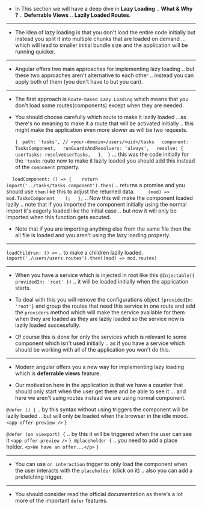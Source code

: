 
- In This section we will have a deep dive in **Lazy Loading** .. **What & Why ?** .. **Deferrable Views** .. **Lazily Loaded Routes**.
***
- The idea of lazy loading is that you don't load the entire code initially but instead you split it into multiple chunks that are loaded on demand ... which will lead to smaller initial bundle size and the application will be running quicker.
***
- Angular offers two main approaches for implementing lazy loading .. but these two approaches aren't alternative to each other .. instead you can apply both of them (you don't have to but you can).
***
- The first approach is `Route-based Lazy Loading` which means that you don't load some routes(components) except when they are needed.

- You should choose carefully which route to make it lazily loaded .. as there's no meaning to make it a route that will be activated initially .. this might make the application even more slower as will be two requests.

  `{`
    `path: 'tasks', // <your-domain>/users/<uid>/tasks`
    `component: TasksComponent,`
    `runGuardsAndResolvers: 'always',`
    `resolve: {`
      `userTasks: resolveUserTasks,`
    `},`
  `}` ... this was the code initially for the `'tasks` route now to make it lazily loaded you should add this instead of the `component` property.

    `loadComponent: () => {`
      `return import('../tasks/tasks.component').then(` .. returns a promise and you should use `then` like this to adjust the returned data.
        `(mod) => mod.TasksComponent`
      `);`
    `},` .. Now this will make the component loaded lazily .. note that if you imported the component initially using the normal import it's eagerly loaded like the initial case .. but now it will only be imported when this function gets excuted.

- Note that if you are importing anything else from the same file then the all file is loaded and you aren't using the lazy loading properly.
***
 `loadChildren: () =>` .. to make a children lazily loaded.
      `import('./users/users.routes').then((mod) => mod.routes)`
***
- When you have a service which is injected in root like this 
  `@Injectable({ providedIn: 'root' })`  .. it will be loaded initially when the application starts.

- To deal with this you will remove the configurations object `{providedIn: 'root'}` and group the routes that need this service in one route and add the `providers` method which will make the service available for them when they are loaded as they are lazily loaded so the service now is lazily loaded successfully.

- Of course this is done for only the services which is relevant to some component which isn't used initially .. as if you have a service which should be working with all of the application you won't do this.
***
- Modern angular offers you a new way for implementing lazy loading which is **deferrable views** feature.

- Our motivation here in the application is that we have a counter that should only start when the user get there and be able to see it ... and here we aren't using routes instead we are using normal component.

`@defer () {` .. by this syntax without using triggers the component will be lazily loaded .. but will only be loaded when the browser in the idle mood.
`<app-offer-preview />`
`}`

`@defer (on viewport) {` .. by this it will be triggered when the user can see it
   `<app-offer-preview />`
   `} @placeholder {` .. you need to add a place holder.
   `<p>We have an offer...</p>`
`}`
***
- You can use `on interaction` trigger to only load the component when the user interacts with the `placeholder` (click on it) .. also you can add a prefetching trigger.
***
- You should consider read the official documentation as there's a lot more of the important `defer` features. 